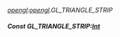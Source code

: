 _[opengl](../../modules/opengl/opengl-module.md):[opengl](../../modules/opengl/opengl-module.md).GL\_TRIANGLE\_STRIP_
##### Const GL\_TRIANGLE\_STRIP:[Int](../../modules/wonkey/wonkey-types-int.md)
